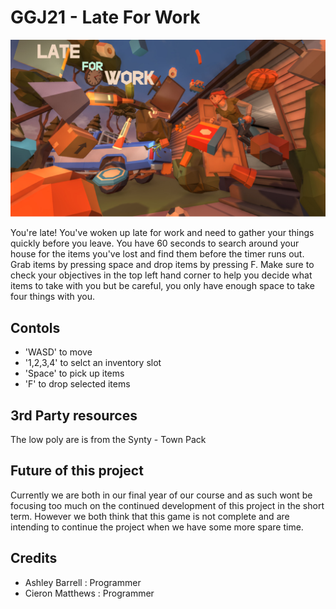 # GGJ21 - Late For Work
![My image](https://github.com/Sweet-Logic/GGJ21/blob/main/Resources/GGJ21_CoverImage.jpg?raw=1)

You're late! You've woken up late for work and need to gather your things quickly before you leave. You have 60 seconds to search around your house for the items you've lost and find them before the timer runs out. Grab items by pressing space and drop items by pressing F. Make sure to check your objectives in the top left hand corner to help you decide what items to take with you but be careful, you only have enough space to take four things with you.

## Contols
- 'WASD' to move
- '1,2,3,4' to selct an inventory slot
- 'Space' to pick up items
- 'F' to drop selected items

## 3rd Party resources
The low poly are is from the Synty - Town Pack

## Future of this project
Currently we are both in our final year of our course and as such wont be focusing too much on the continued development of this project in the short term. 
However we both think that this game is not complete and are intending to continue the project when we have some more spare time.

## Credits
- Ashley Barrell : Programmer
- Cieron Matthews : Programmer
